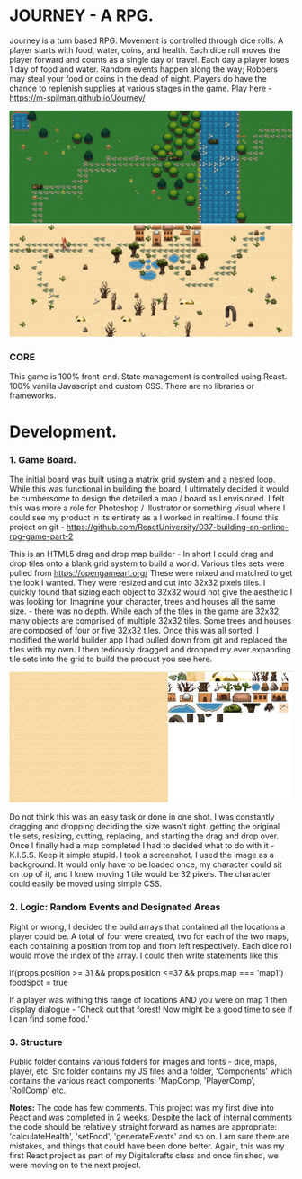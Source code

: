 # JOURNEY -  A RPG. 
Journey is a turn based RPG. Movement is controlled through dice rolls. A player starts with food,
water, coins, and health. Each dice roll moves the player forward and counts as a single day of travel. 
Each day a player loses 1 day of food and water. Random events happen along the way; 
Robbers may steal your food or coins in the dead of night. Players do have the chance to replenish supplies at various stages in the game. Play here -  https://m-spilman.github.io/Journey/

<img src="read_me_images/map1.png" width="600">  <img src="read_me_images/map2.png" width="600"> 

### CORE
This game is 100% front-end. State management is controlled using React. 100% vanilla Javascript and custom CSS. There are no libraries or frameworks. 

# Development. 
### 1.  Game Board. 

  The initial board was built using a matrix grid system and a nested loop. While this was functional in building the board, I ultimately decided it would be cumbersome to design the detailed a map / board as I envisioned. I felt this was more a role for Photoshop / Illustrator or something visual where I could see my product in its entirety as a I worked in realtime. I found this project on git - https://github.com/ReactUniversity/037-building-an-online-rpg-game-part-2
  
  This is an HTML5 drag and drop map builder - In short I could drag and drop tiles onto a blank grid system to build a world. Various tiles sets were pulled from https://opengameart.org/ These were mixed and matched to get the look I wanted. They were resized and cut into 32x32 pixels tiles. I quickly found that sizing each object to 32x32 would not give the aesthetic I was looking for. Imagnine your character, trees and houses all the same size. - there was no depth. While each of the tiles in the game are 32x32, many objects are comprised of multiple 32x32 tiles. Some trees and houses are composed of four or five 32x32 tiles. Once this was all sorted. I modified the world builder app I had pulled down from git and replaced the tiles with my own. I then tediously dragged and dropped my ever expanding tile sets into the grid to build the product you see here. 

<img src="read_me_images/builder.png" width="600"> 

Do not think this was an easy task or done in one shot. I was constantly dragging and dropping deciding the size wasn't right. getting the original tile sets, resizing, cutting, replacing, and starting the drag and drop over. 
  Once I finally had a map completed I had to decided what to do with it - K.I.S.S. Keep it simple stupid. I took a screenshot. I used the image as a background. It would only have to be loaded once, my character could sit on top of it, and I knew moving 1 tile would be 32 pixels. The character could easily be moved using simple CSS.
  
### 2. Logic: Random Events and Designated Areas

Right or wrong, I decided the build arrays that contained all the locations a player could be. A total of four were created, two for each of the two maps, each containing a position from top and from left respectively. Each dice roll would move the index of the array. I could then write statements like this

if(props.position >= 31 && props.position <=37 && props.map === 'map1') foodSpot = true

If  a player was withing this range of locations AND you were on map 1 then display dialogue - 'Check out that forest! Now might be a good time to see if I can find some food.'

### 3. Structure

Public folder contains various folders for images and fonts - dice, maps, player, etc.
Src folder contains my JS files and a folder, 'Components' which contains the various react components: 'MapComp, 'PlayerComp', 'RollComp' etc.

**Notes:**
The code has few comments. This project was my first dive into React and was completed in 2 weeks. Despite the lack of internal comments the code should be relatively straight forward as names are appropriate: 'calculateHealth', 'setFood', 'generateEvents' and so on. I am sure there are mistakes, and things that could have been done better. Again, this was my first React project as part of my Digitalcrafts class and once finished, we were moving on to the next project.







